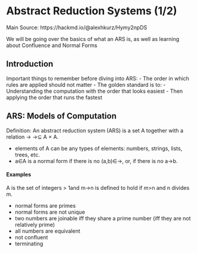 <h1> Abstract Reduction Systems (1/2) </h1>
Main Source: https://hackmd.io/@alexhkurz/Hymy2npDS

We will be going over the basics of what an ARS is, as well as learning about Confluence and Normal Forms 
<h2> Introduction </h2>
Important things to remember before diving into ARS:
- The order in which rules are applied should not matter
- The golden standard is to:
  - Understanding the computation with the order that looks easiest
  - Then applying the order that runs the fastest 

<h2> ARS: Models of Computation </h2>
Definition: An abstract reduction system (ARS) is a set A together with a relation -> →⊆ A × A.

- elements of A can be any types of elements: numbers, strings, lists, trees, etc. 
- a∈A is a normal form if there is no (a,b)∈→, or, if there is no a→b. 

<h4> Examples </h4>
A is the set of integers > 1and m→n is defined to hold if m>n and n divides m.

- normal forms are primes
-  normal forms are not unique
- two numbers are joinable iff they share a prime number (iff they are not relatively prime)
- all numbers are equivalent
- not confluent
- terminating

